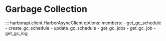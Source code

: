 # Garbage Collection

::: harborapi.client.HarborAsyncClient
    options:
        members:
        - get_gc_schedule
        - create_gc_schedule
        - update_gc_schedule
        - get_gc_jobs
        - get_gc_job
        - get_gc_log
